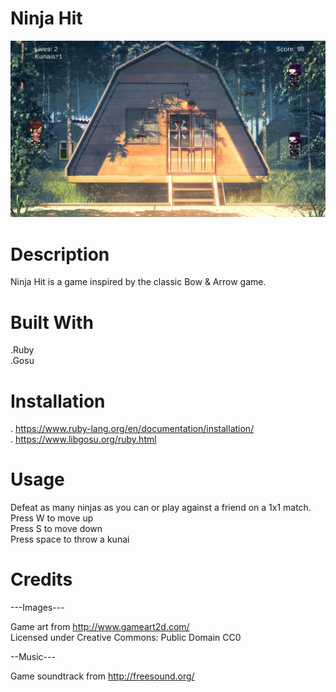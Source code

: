 # Ninja Hit
![game screenshot](/images/screenshot.png?raw=True)
# Description

Ninja Hit is a game inspired by the classic Bow & Arrow game.

# Built With

.Ruby <br>
.Gosu

# Installation
. https://www.ruby-lang.org/en/documentation/installation/ <br>
. https://www.libgosu.org/ruby.html

# Usage
Defeat as many ninjas as you can or play against a friend on a 1x1 match. <br>
Press W to move up <br>
Press S to move down <br>
Press space to throw a kunai

# Credits
---Images---

Game art from http://www.gameart2d.com/ <br>
Licensed under Creative Commons: Public Domain CC0

--Music---

Game soundtrack from http://freesound.org/
